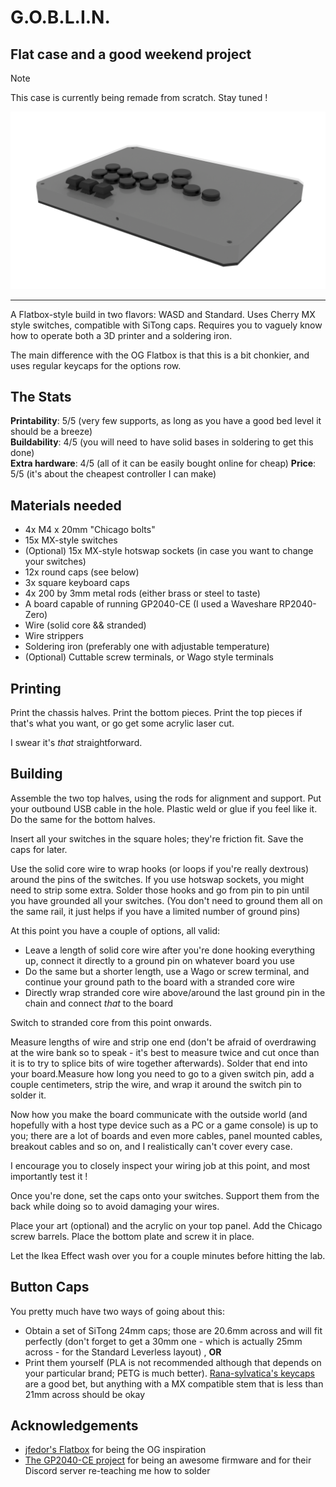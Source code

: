 # G.O.B.L.I.N.
## Flat case and a good weekend project

> [!NOTE]
> This case is currently being remade from scratch. Stay tuned !

![I was rendered in Cycles and took like an hour... but at least I'm not EEVEE](../img/goblin.png)

---

A Flatbox-style build in two flavors: WASD and Standard. Uses Cherry MX style switches, compatible with SiTong caps. Requires you to vaguely know how to operate both a 3D printer and a soldering iron.

The main difference with the OG Flatbox is that this is a bit chonkier, and uses regular keycaps for the options row.

## The Stats

**Printability**: 5/5 (very few supports, as long as you have a good bed level it should be a breeze)  
**Buildability**: 4/5 (you will need to have solid bases in soldering to get this done)  
**Extra hardware**: 4/5 (all of it can be easily bought online for cheap)
**Price**: 5/5 (it's about the cheapest controller I can make)

## Materials needed

- 4x M4 x 20mm "Chicago bolts"
- 15x MX-style switches
- (Optional) 15x MX-style hotswap sockets (in case you want to change your switches)
- 12x round caps (see below)
- 3x square keyboard caps
- 4x 200 by 3mm metal rods (either brass or steel to taste)
- A board capable of running GP2040-CE (I used a Waveshare RP2040-Zero)
- Wire (solid core && stranded)
- Wire strippers
- Soldering iron (preferably one with adjustable temperature)
- (Optional) Cuttable screw terminals, or Wago style terminals

## Printing

Print the chassis halves. Print the bottom pieces. Print the top pieces if that's what you want, or go get some acrylic laser cut.

I swear it's *that* straightforward.

## Building

Assemble the two top halves, using the rods for alignment and support. Put your outbound USB cable in the hole. Plastic weld or glue if you feel like it. Do the same for the bottom halves.

Insert all your switches in the square holes; they're friction fit. Save the caps for later.

Use the solid core wire to wrap hooks (or loops if you're really dextrous) around the pins of the switches. If you use hotswap sockets, you might need to strip some extra. Solder those hooks and go from pin to pin until you have grounded all your switches. (You don't need to ground them all on the same rail, it just helps if you have a limited number of ground pins)

At this point you have a couple of options, all valid:  
- Leave a length of solid core wire after you're done hooking everything up, connect it directly to a ground pin on whatever board you use
- Do the same but a shorter length, use a Wago or screw terminal, and continue your ground path to the board with a stranded core wire
- Directly wrap stranded core wire above/around the last ground pin in the chain and connect *that* to the board

Switch to stranded core from this point onwards.

Measure lengths of wire and strip one end (don't be afraid of overdrawing at the wire bank so to speak - it's best to measure twice and cut once than it is to try to splice bits of wire together afterwards). Solder that end into your board.Measure how long you need to go to a given switch pin, add a couple centimeters, strip the wire, and wrap it around the switch pin to solder it.

Now how you make the board communicate with the outside world (and hopefully with a host type device such as a PC or a game console) is up to you; there are a lot of boards and even more cables, panel mounted cables, breakout cables and so on, and I realistically can't cover every case.

I encourage you to closely inspect your wiring job at this point, and most importantly test it !

Once you're done, set the caps onto your switches. Support them from the back while doing so to avoid damaging your wires.

Place your art (optional) and the acrylic on your top panel. Add the Chicago screw barrels. Place the bottom plate and screw it in place.

Let the Ikea Effect wash over you for a couple minutes before hitting the lab.

## Button Caps

You pretty much have two ways of going about this:

- Obtain a set of SiTong 24mm caps; those are 20.6mm across and will fit perfectly (don't forget to get a 30mm one - which is actually 25mm across - for the Standard Leverless layout) , **OR**
- Print them yourself (PLA is not recommended although that depends on your particular brand; PETG is much better). [Rana-sylvatica's keycaps](https://github.com/rana-sylvatica/circle-keycaps/tree/main) are a good bet, but anything with a MX compatible stem that is less than 21mm across should be okay


## Acknowledgements

- [jfedor's Flatbox](https://github.com/jfedor2/flatbox) for being the OG inspiration
- [The GP2040-CE project](https://gp2040-ce.info) for being an awesome firmware and for their Discord server re-teaching me how to solder
